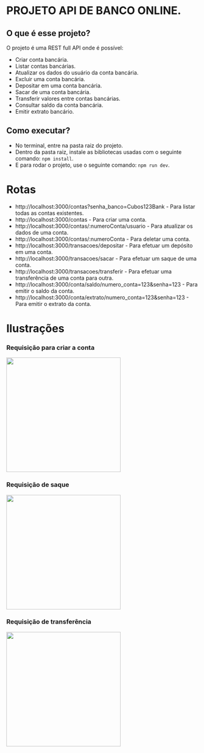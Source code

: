 # PROJETO API DE BANCO ONLINE.

## O que é esse projeto?

O projeto é uma REST full API onde é possível:

- Criar conta bancária.
- Listar contas bancárias.
- Atualizar os dados do usuário da conta bancária.
- Excluir uma conta bancária.
- Depositar em uma conta bancária.
- Sacar de uma conta bancária.
- Transferir valores entre contas bancárias.
- Consultar saldo da conta bancária.
- Emitir extrato bancário.

## Como executar?

- No terminal, entre na pasta raiz do projeto.
- Dentro da pasta raiz, instale as bibliotecas usadas com o seguinte comando: `npm install`.
- E para rodar o projeto, use o seguinte comando: `npm run dev`.

# Rotas

- http://localhost:3000/contas?senha_banco=Cubos123Bank - Para listar todas as contas existentes.
- http://localhost:3000/contas - Para criar uma conta.
- http://localhost:3000/contas/:numeroConta/usuario - Para atualizar os dados de uma conta.
- http://localhost:3000/contas/:numeroConta - Para deletar uma conta.
- http://localhost:3000/transacoes/depositar - Para efetuar um depósito em uma conta.
- http://localhost:3000/transacoes/sacar - Para efetuar um saque de uma conta.
- http://localhost:3000/transacoes/transferir - Para efetuar uma transferência de uma conta para outra.
- http://localhost:3000/conta/saldo/numero_conta=123&senha=123 - Para emitir o saldo da conta.
- http://localhost:3000/conta/extrato/numero_conta=123&senha=123 - Para emitir o extrato da conta.

# Ilustrações

### Requisição para criar a conta

<div align="centr">
<img src="https://github.com/ViniciusSchitz/api-banco-online/assets/90482395/795a5688-77c0-4e68-a434-798450e0ff34" width="300px">
<div/>

### Requisição de saque

<div align="centr">
<img src="https://github.com/ViniciusSchitz/api-banco-online/assets/90482395/836b35a4-d802-45e5-b281-2b4c04748ca5" width="300px">
<div/>

### Requisição de transferência

<div align="centr">
<img src="https://github.com/ViniciusSchitz/api-banco-online/assets/90482395/0f349de6-1e70-4e0c-82da-75bd182ab9d7" width="300px">
<div/>
